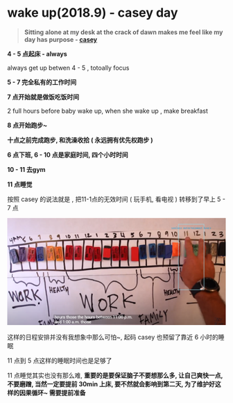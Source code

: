 # wake up(2018.9) - casey day

> **Sitting alone at my desk at the crack of dawn makes me feel like my day has purpose - [casey](https://www.youtube.com/watch?v=C-Cvl3_CH2A)**

**4 - 5 点起床 - always**

always get up betwen 4 - 5 , totoally focus

**5 - 7 完全私有的工作时间**

**7 点开始就是做饭吃饭时间**

2 full hours before baby wake up, when she wake up , make breakfast

**8 点开始跑步~**

**十点之前完成跑步, 和洗澡收拾 ( 永远拥有优先权跑步 )**

**6 点下班, 6 - 10 点是家庭时间,  四个小时时间**

**10 - 11 去gym**

**11 点睡觉**

按照 casey 的说法就是 , 把11-1点的无效时间 ( 玩手机, 看电视 ) 转移到了早上 5 - 7 点



![twoWorthlessHours](https://raw.githubusercontent.com/mannixchan/Pics/master/img/image-20210316064137683.png)

这样的日程安排并没有我想象中那么可怕~, 起码 casey 也预留了靠近 6 小时的睡眠

11 点到 5 点这样的睡眠时间也是足够了

11 点睡觉其实也没有那么难, **重要的是要保证脑子不要想那么多, 让自己爽快一点, 不要磨蹭, 当然一定要提前 30min 上床, 要不然就会影响到第二天, 为了维护好这样的因果循环~ 需要提前准备**
